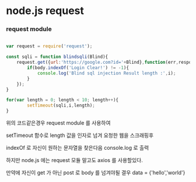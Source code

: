 # node.js request

### request module

```js

var request = require('request');

const sqli = function blindsqli(Blind){
	request.get({url:'https://google.com?id='+Blind},function(err,response,body){
		if(body.indexOf('Login Clear!') != -1){
		    console.log('Blind sql injection Result length :',i);
		}
	});
}

for(var length = 0; length < 10; length++){
		setTimeout(sqli,i,length);
}

```

위의 코드같은경우 request module 를 사용하여 

setTimeout 함수로 length 값을 인자로 넘겨 요청한 웹을 스크래핑후

indexOf 로 자신이 원하는 문자열을 찾은다음 console.log 로 출력

하지만 node.js 에는 request 모듈 말고도 axios 를 사용할있다.

만약에 자신이 get 가 아닌 post 로 body 를 넘겨야될 결우 data = {'hello','world'}